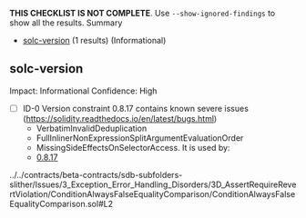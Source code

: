 **THIS CHECKLIST IS NOT COMPLETE**. Use `--show-ignored-findings` to show all the results.
Summary
 - [solc-version](#solc-version) (1 results) (Informational)
## solc-version
Impact: Informational
Confidence: High
 - [ ] ID-0
Version constraint 0.8.17 contains known severe issues (https://solidity.readthedocs.io/en/latest/bugs.html)
	- VerbatimInvalidDeduplication
	- FullInlinerNonExpressionSplitArgumentEvaluationOrder
	- MissingSideEffectsOnSelectorAccess.
It is used by:
	- [0.8.17](../../contracts/beta-contracts/sdb-subfolders-slither/Issues/3_Exception_Error_Handling_Disorders/3D_AssertRequireRevertViolation/ConditionAlwaysFalseEqualityComparison/ConditionAlwaysFalseEqualityComparison.sol#L2)

../../contracts/beta-contracts/sdb-subfolders-slither/Issues/3_Exception_Error_Handling_Disorders/3D_AssertRequireRevertViolation/ConditionAlwaysFalseEqualityComparison/ConditionAlwaysFalseEqualityComparison.sol#L2



